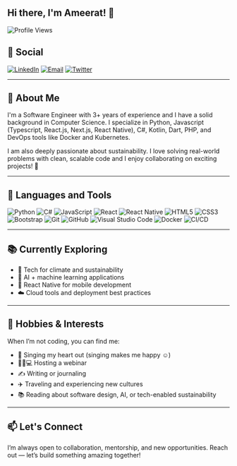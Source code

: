 ## Hi there, I'm Ameerat! 👋
![Profile Views](https://komarev.com/ghpvc/?username=bmeera&color=brown)

## 💬 Social
[![LinkedIn](https://img.shields.io/badge/LinkedIn-blue?logo=linkedin&logoColor=white)](https://www.linkedin.com/in/ameerat-bello/)
[![Email](https://img.shields.io/badge/-Email-333?style=flat&logo=gmail&logoColor=white)](mailto:hello.ameerat@gmail.com)
[![Twitter](https://img.shields.io/badge/Twitter-1DA1F2?logo=twitter&logoColor=white)](https://twitter.com/dream_bmeera)

---

## 🚀 About Me

I'm a Software Engineer with 3+ years of experience and I have a solid background in Computer Science. I specialize in Python, Javascript (Typescript, React.js, Next.js, React Native), C#, Kotlin, Dart, PHP, and DevOps tools like Docker and Kubernetes.

I am also deeply passionate about sustainability. I love solving real-world problems with clean, scalable code and I enjoy collaborating on exciting projects! 🚀

---

## 🚀 Languages and Tools

![Python](https://img.shields.io/badge/Python-3670A0?logo=python&logoColor=white)
![C#](https://img.shields.io/badge/C%23-239120?logo=c-sharp&logoColor=white)
![JavaScript](https://img.shields.io/badge/JavaScript-F7DF1E?logo=javascript&logoColor=black)
![React](https://img.shields.io/badge/React-20232A?logo=react&logoColor=61DAFB)
![React Native](https://img.shields.io/badge/React_Native-20232A?logo=react&logoColor=61DAFB)
![HTML5](https://img.shields.io/badge/HTML5-E34F26?logo=html5&logoColor=white)
![CSS3](https://img.shields.io/badge/CSS3-1572B6?logo=css3&logoColor=white)
![Bootstrap](https://img.shields.io/badge/Bootstrap-7952B3?logo=bootstrap&logoColor=white)
![Git](https://img.shields.io/badge/Git-F05032?logo=git&logoColor=white)
![GitHub](https://img.shields.io/badge/GitHub-181717?logo=github&logoColor=white)
![Visual Studio Code](https://img.shields.io/badge/VS_Code-007ACC?logo=visual-studio-code&logoColor=white)
![Docker](https://img.shields.io/badge/Docker-2496ED?logo=docker&logoColor=white)
![CI/CD](https://img.shields.io/badge/CI/CD-0A0A0A?logo=githubactions&logoColor=white)

---

## 📚 Currently Exploring

- 🌿 Tech for climate and sustainability
- 🤖 AI + machine learning applications
- 📱 React Native for mobile development
- ☁️ Cloud tools and deployment best practices

---

## 🎯 Hobbies & Interests

When I’m not coding, you can find me:

- 🎤 Singing my heart out (singing makes me happy ☺️)
- 👩🏽💻 Hosting a webinar
- ✍️ Writing or journaling
- ✈️ Traveling and experiencing new cultures
- 📚 Reading about software design, AI, or tech-enabled sustainability

---

## 📫 Let's Connect

I’m always open to collaboration, mentorship, and new opportunities. Reach out — let’s build something amazing together!

<!--
**Bmeera/Bmeera** is a ✨ _special_ ✨ repository because its `README.md` (this file) appears on your GitHub profile.

Here are some ideas to get you started:

- 🔭 I’m currently working on ...
- 🌱 I’m currently learning ...
- 👯 I’m looking to collaborate on ...
- 🤔 I’m looking for help with ...
- 💬 Ask me about ...
- 📫 How to reach me: ...
- 😄 Pronouns: ...
- ⚡ Fun fact: ...
-->
